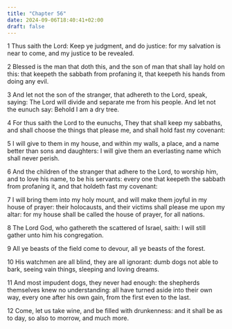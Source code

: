 ```yaml
---
title: "Chapter 56"
date: 2024-09-06T18:40:41+02:00
draft: false
---
```




1 Thus saith the Lord: Keep ye judgment, and do justice: for my salvation is near to come, and my justice to be revealed.

2 Blessed is the man that doth this, and the son of man that shall lay hold on this: that keepeth the sabbath from profaning it, that keepeth his hands from doing any evil.

3 And let not the son of the stranger, that adhereth to the Lord, speak, saying: The Lord will divide and separate me from his people. And let not the eunuch say: Behold I am a dry tree.

4 For thus saith the Lord to the eunuchs, They that shall keep my sabbaths, and shall choose the things that please me, and shall hold fast my covenant:

5 I will give to them in my house, and within my walls, a place, and a name better than sons and daughters: I will give them an everlasting name which shall never perish.

6 And the children of the stranger that adhere to the Lord, to worship him, and to love his name, to be his servants: every one that keepeth the sabbath from profaning it, and that holdeth fast my covenant:

7 I will bring them into my holy mount, and will make them joyful in my house of prayer: their holocausts, and their victims shall please me upon my altar: for my house shall be called the house of prayer, for all nations.

8 The Lord God, who gathereth the scattered of Israel, saith: I will still gather unto him his congregation.

9 All ye beasts of the field come to devour, all ye beasts of the forest.

10 His watchmen are all blind, they are all ignorant: dumb dogs not able to bark, seeing vain things, sleeping and loving dreams.

11 And most impudent dogs, they never had enough: the shepherds themselves knew no understanding: all have turned aside into their own way, every one after his own gain, from the first even to the last.

12 Come, let us take wine, and be filled with drunkenness: and it shall be as to day, so also to morrow, and much more.

